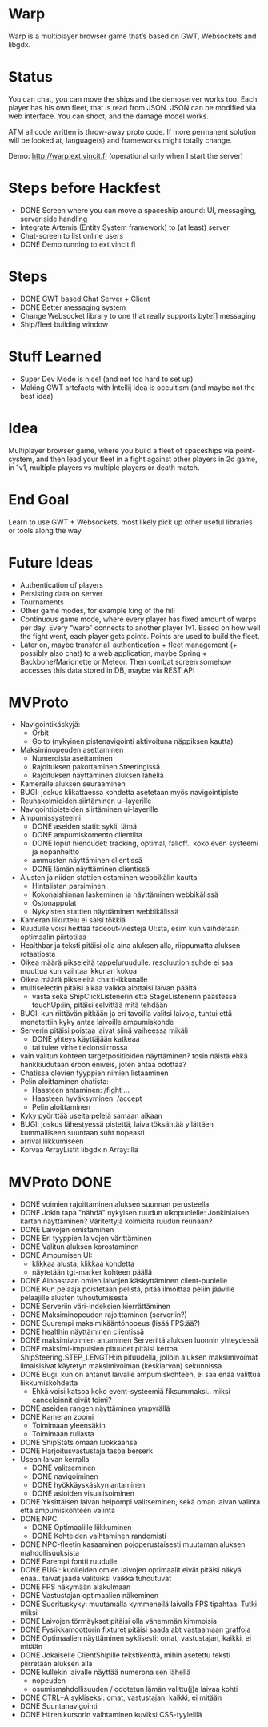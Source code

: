 Warp
===
Warp is a multiplayer browser game that’s based on GWT, Websockets and libgdx.

Status
===
You can chat, you can move the ships and the demoserver works too.
Each player has his own fleet, that is read from JSON.
JSON can be modified via web interface.
You can shoot, and the damage model works.

ATM all code written is throw-away proto code. If more permanent solution will be looked at, language(s) and frameworks might totally change.

Demo: http://warp.ext.vincit.fi (operational only when I start the server)

Steps before Hackfest
===
* DONE Screen where you can move a spaceship around: UI, messaging, server side handling
* Integrate Artemis (Entity System framework) to (at least) server
* Chat-screen to list online users
* DONE Demo running to ext.vincit.fi

Steps
===
* DONE GWT based Chat Server + Client
* DONE Better messaging system
* Change Websocket library to one that really supports byte[] messaging
* Ship/fleet building window

Stuff Learned
===
* Super Dev Mode is nice! (and not too hard to set up)
* Making GWT artefacts with Intellij Idea is occultism (and maybe not the best idea)

Idea
===
Multiplayer browser game, where you build a fleet of spaceships via point-system, and then lead your fleet in a fight against other players in 2d game, in 1v1, multiple players vs multiple players or death match.

End Goal
===
Learn to use GWT + Websockets, most likely pick up other useful libraries or tools along the way

Future Ideas
===
* Authentication of players
* Persisting data on server
* Tournaments
* Other game modes, for example king of the hill
* Continuous game mode, where every player has fixed amount of warps per day. Every “warp” connects to another player 1v1. Based on how well the fight went, each player gets points. Points are used to build the fleet.
* Later on, maybe transfer all authentication + fleet management (+ possibly also chat) to a web application, maybe Spring + Backbone/Marionette or Meteor. Then combat screen somehow accesses this data stored in DB, maybe via REST API

MVProto
===
* Navigointikäskyjä:
    * Orbit
    * Go to (nykyinen pistenavigointi aktivoituna näppiksen kautta)
* Maksiminopeuden asettaminen
    * Numeroista asettaminen
    * Rajoituksen pakottaminen Steeringissä
    * Rajoituksen näyttäminen aluksen lähellä
* Kameralle aluksen seuraaminen
* BUGI: joskus klikattaessa kohdetta asetetaan myös navigointipiste
* Reunakolmioiden siirtäminen ui-layerille
* Navigointipisteiden siirtäminen ui-layerille
* Ampumissysteemi
    * DONE aseiden statit: sykli, lämä
    * DONE ampumiskomento clientilta
    * DONE loput hienoudet: tracking, optimal, falloff.. koko even systeemi ja nopanheitto
    * ammusten näyttäminen clientissä
    * DONE lämän näyttäminen clientissä
* Alusten ja niiden stattien ostaminen webbikälin kautta
    * Hintalistan parsiminen
    * Kokonaishinnan laskeminen ja näyttäminen webbikälissä
    * Ostonappulat
    * Nykyisten stattien näyttäminen webbikälissä
* Kameran liikuttelu ei saisi tökkiä
* Ruudulle voisi heittää fadeout-viestejä UI:sta, esim kun vaihdetaan optimaalin piirtotilaa
* Healthbar ja teksti pitäisi olla aina aluksen alla, riippumatta aluksen rotaatiosta
* Oikea määrä pikseleitä tappeluruudulle. resoluution suhde ei saa muuttua kun vaihtaa ikkunan kokoa
* Oikea määrä pikseleitä chatti-ikkunalle
* multiselectin pitäisi alkaa vaikka alottaisi laivan päältä
    * vasta sekä ShipClickListenerin että StageListenerin päästessä touchUp:iin, pitäisi selvittää mitä tehdään
* BUGI: kun riittävän pitkään ja eri tavoilla valitsi laivoja, tuntui että menetettiin kyky antaa laivoille ampumiskohde
* Serverin pitäisi poistaa laivat siinä vaiheessa mikäli
    * DONE yhteys käyttäjään katkeaa
    * tai tulee virhe tiedonsiirrossa
* vain valitun kohteen targetpositioiden näyttäminen? tosin näistä ehkä hankkiudutaan eroon eniveis, joten antaa odottaa?
* Chatissa olevien tyyppien nimien listaaminen
* Pelin aloittaminen chatista:
    * Haasteen antaminen: /fight <player> <player> <player> ...
    * Haasteen hyväksyminen: /accept <player>
    * Pelin aloittaminen
* Kyky pyörittää useita pelejä samaan aikaan
* BUGI: joskus lähestyessä pistettä, laiva töksähtää yllättäen kummalliseen suuntaan suht nopeasti
* arrival liikkumiseen
* Korvaa ArrayListit libgdx:n Array:illa

MVProto DONE
===
* DONE voimien rajoittaminen aluksen suunnan perusteella
* DONE Jokin tapa "nähdä" nykyisen ruudun ulkopuolelle: Jonkinlaisen kartan näyttäminen? Väritettyjä kolmioita ruudun reunaan?
* DONE Laivojen omistaminen
* DONE Eri tyyppien laivojen värittäminen
* DONE Valitun aluksen korostaminen
* DONE Ampumisen UI:
    * klikkaa alusta, klikkaa kohdetta
    * näytetään tgt-marker kohteen päällä
* DONE Ainoastaan omien laivojen käskyttäminen client-puolelle
* DONE Kun pelaaja poistetaan pelistä, pitää ilmoittaa peliin jääville pelaajille alusten tuhoutumisesta
* DONE Serveriin väri-indeksien kierrättäminen
* DONE Maksiminopeuden rajoittaminen (serveriin?)
* DONE Suurempi maksimikääntönopeus (lisää FPS:ää?)
* DONE healthin näyttäminen clientissä
* DONE maksimivoimien antaminen Serveriltä aluksen luonnin yhteydessä
* DONE maksimi-impulsien pituudet pitäisi kertoa ShipSteering.STEP_LENGTH:in pituudella, jolloin aluksen maksimivoimat ilmaisisivat käytetyn maksimivoiman (keskiarvon) sekunnissa
* DONE Bugi: kun on antanut laivalle ampumiskohteen, ei saa enää valittua liikkumiskohdetta
    * Ehkä voisi katsoa koko event-systeemiä fiksummaksi.. miksi canceloinnit eivät toimi?
* DONE aseiden rangen näyttäminen ympyrällä
* DONE Kameran zoomi
    * Toimimaan yleensäkin
    * Toimimaan rullasta
* DONE ShipStats omaan luokkaansa
* DONE Harjoitusvastustaja tasoa berserk
* Usean laivan kerralla
    * DONE valitseminen
    * DONE navigoiminen
    * DONE hyökkäyskäskyn antaminen
    * DONE asioiden visualisoiminen
* DONE Yksittäisen laivan helpompi valitseminen, sekä oman laivan valinta että ampumiskohteen valinta
* DONE NPC
    * DONE Optimaalille liikkuminen
    * DONE Kohteiden vaihtaminen randomisti
* DONE NPC-fleetin kasaaminen pojoperustaisesti muutaman aluksen mahdollisuuksista
* DONE Parempi fontti ruudulle
* DONE BUGI: kuolleiden omien laivojen optimaalit eivät pitäisi näkyä enää.. taivat jäädä valituiksi vaikka tuhoutuvat
* DONE FPS näkymään alakulmaan
* DONE Vastustajan optimaalien näkeminen
* DONE Suorituskyky: muutamalla kymmenellä laivalla FPS tipahtaa. Tutki miksi
* DONE Laivojen törmäykset pitäisi olla vähemmän kimmoisia
* DONE Fysiikkamoottorin fixturet pitäisi saada abt vastaamaan graffoja
* DONE Optimaalien näyttäminen syklisesti: omat, vastustajan, kaikki, ei mitään
* DONE Jokaiselle ClientShipille tekstikenttä, mihin asetettu teksti piirretään aluksen alla
* DONE kullekin laivalle näyttää numerona sen lähellä
    * nopeuden
    * osumismahdollisuuden / odotetun lämän valittu(j)a laivaa kohti
* DONE CTRL+A sykliseksi: omat, vastustajan, kaikki, ei mitään
* DONE Suuntanavigointi
* DONE Hiiren kursorin vaihtaminen kuviksi CSS-tyyleillä